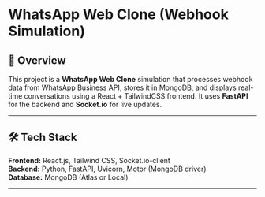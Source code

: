 # WhatsApp Web Clone (Webhook Simulation)

## 📌 Overview
This project is a **WhatsApp Web Clone** simulation that processes webhook data from WhatsApp Business API, stores it in MongoDB, and displays real-time conversations using a React + TailwindCSS frontend. It uses **FastAPI** for the backend and **Socket.io** for live updates.

---

## 🛠 Tech Stack
**Frontend:** React.js, Tailwind CSS, Socket.io-client  
**Backend:** Python, FastAPI, Uvicorn, Motor (MongoDB driver)  
**Database:** MongoDB (Atlas or Local)

---
